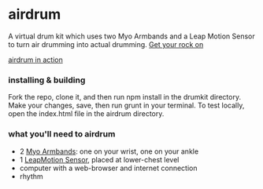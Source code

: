 # airdrum
A virtual drum kit which uses two Myo Armbands and a Leap Motion Sensor to turn air drumming into actual drumming. [Get your rock on](http://wowmarkandray.com/airdrum)

[airdrum in action](https://www.youtube.com/watch?v=GAuFnvf9rN4&feature=youtu.be)

### installing & building
Fork the repo, clone it, and then run npm install in the drumkit directory. Make your changes, save, then run grunt in your terminal.  To test locally, open the index.html file in the airdrum directory.

### what you'll need to airdrum
- 2 [Myo Armbands](https://www.thalmic.com/myo/): one on your wrist, one on your ankle
- 1 [LeapMotion Sensor](https://www.leapmotion.com/), placed at lower-chest level
- computer with a web-browser and internet connection
- rhythm